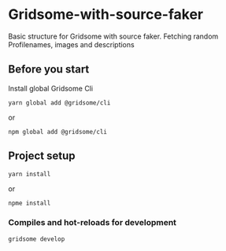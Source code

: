 # Gridsome-with-source-faker
Basic structure for Gridsome with source faker. Fetching random Profilenames, images and descriptions


## Before you start
Install global Gridsome Cli
```
yarn global add @gridsome/cli
```
or
```
npm global add @gridsome/cli
```

## Project setup
```
yarn install
```
or
```
npme install
```

### Compiles and hot-reloads for development
```
gridsome develop
```

